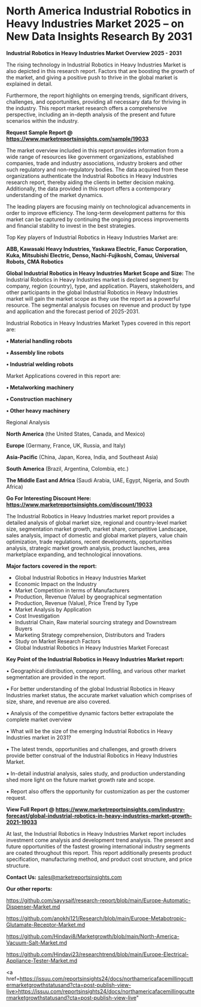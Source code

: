 # North America Industrial Robotics in Heavy Industries Market 2025 – on New Data Insights Research By 2031

<Strong> Industrial Robotics in Heavy Industries Market Overview 2025 - 2031</strong>

The rising technology in Industrial Robotics in Heavy Industries Market is also depicted in this research report. Factors that are boosting the growth of the market, and giving a positive push to thrive in the global market is explained in detail.

Furthermore, the report highlights on emerging trends, significant drivers, challenges, and opportunities, providing all necessary data for thriving in the industry. This report market research offers a comprehensive perspective, including an in-depth analysis of the present and future scenarios within the industry.

<strong>Request Sample Report @ <a href=https://www.marketreportsinsights.com/sample/19033>https://www.marketreportsinsights.com/sample/19033</a></strong>

The market overview included in this report provides information from a wide range of resources like government organizations, established companies, trade and industry associations, industry brokers and other such regulatory and non-regulatory bodies. The data acquired from these organizations authenticate the Industrial Robotics in Heavy Industries research report, thereby aiding the clients in better decision making. Additionally, the data provided in this report offers a contemporary understanding of the market dynamics.

The leading players are focusing mainly on technological advancements in order to improve efficiency. The long-term development patterns for this market can be captured by continuing the ongoing process improvements and financial stability to invest in the best strategies.

Top Key players of Industrial Robotics in Heavy Industries Market are:

<strong>ABB, Kawasaki Heavy Industries, Yaskawa Electric, Fanuc Corporation, Kuka, Mitsubishi Electric, Denso, Nachi-Fujikoshi, Comau, Universal Robots, CMA Robotics</strong>

<strong><b>Global Industrial Robotics in Heavy Industries Market Scope and Size:</b></strong>
The Industrial Robotics in Heavy Industries market is declared segment by company, region (country), type, and application. Players, stakeholders, and other participants in the global Industrial Robotics in Heavy Industries market will gain the market scope as they use the report as a powerful resource. The segmental analysis focuses on revenue and product by type and application and the forecast period of 2025-2031.

Industrial Robotics in Heavy Industries Market Types covered in this report are:

<strong>• Material handling robots

• Assembly line robots

• Industrial welding robots</strong>

Market Applications covered in this report are:

<strong>• Metalworking machinery

• Construction machinery

• Other heavy machinery</strong> 

Regional Analysis

<strong>North America</strong> (the United States, Canada, and Mexico)

<strong>Europe</strong> (Germany, France, UK, Russia, and Italy)

<strong>Asia-Pacific</strong> (China, Japan, Korea, India, and Southeast Asia)

<strong>South America</strong> (Brazil, Argentina, Colombia, etc.)

<strong>The Middle East and Africa</strong> (Saudi Arabia, UAE, Egypt, Nigeria, and South Africa)

<strong>Go For Interesting Discount Here: <a href=https://www.marketreportsinsights.com/discount/19033>https://www.marketreportsinsights.com/discount/19033</a></strong>

The Industrial Robotics in Heavy Industries market report provides a detailed analysis of global market size, regional and country-level market size, segmentation market growth, market share, competitive Landscape, sales analysis, impact of domestic and global market players, value chain optimization, trade regulations, recent developments, opportunities analysis, strategic market growth analysis, product launches, area marketplace expanding, and technological innovations.

<strong><b>Major factors covered in the report:</b></strong>
<ul>
  <li>Global Industrial Robotics in Heavy Industries Market </li>
  <li>Economic Impact on the Industry</li>
  <li>Market Competition in terms of Manufacturers</li>
  <li>Production, Revenue (Value) by geographical segmentation</li>
  <li>Production, Revenue (Value), Price Trend by Type</li>
  <li>Market Analysis by Application</li>
  <li>Cost Investigation</li>
  <li>Industrial Chain, Raw material sourcing strategy and Downstream Buyers</li>
  <li>Marketing Strategy comprehension, Distributors and Traders</li>
  <li>Study on Market Research Factors</li>
  <li>Global Industrial Robotics in Heavy Industries Market Forecast</li>
</ul>

<strong><b>Key Point of the Industrial Robotics in Heavy Industries Market report:</b></strong>

• Geographical distribution, company profiling, and various other market segmentation are provided in the report.

• For better understanding of the global Industrial Robotics in Heavy Industries market status, the accurate market valuation which comprises of size, share, and revenue are also covered.

• Analysis of the competitive dynamic factors better extrapolate the complete market overview

• What will be the size of the emerging Industrial Robotics in Heavy Industries market in 2031?

• The latest trends, opportunities and challenges, and growth drivers provide better construal of the Industrial Robotics in Heavy Industries Market.

• In-detail industrial analysis, sales study, and production understanding shed more light on the future market growth rate and scope.

• Report also offers the opportunity for customization as per the customer request.

<strong><b>View Full Report @ <a href=https://www.marketreportsinsights.com/industry-forecast/global-industrial-robotics-in-heavy-industries-market-growth-2021-19033>https://www.marketreportsinsights.com/industry-forecast/global-industrial-robotics-in-heavy-industries-market-growth-2021-19033</a></b></strong>


At last, the Industrial Robotics in Heavy Industries Market report includes investment come analysis and development trend analysis. The present and future opportunities of the fastest growing international industry segments are coated throughout this report. This report additionally presents product specification, manufacturing method, and product cost structure, and price structure.

<strong>Contact Us:</strong>
sales@marketreportsinsights.com

<strong>Our other reports:</strong>

<a href=https://github.com/sayysaif/research-report/blob/main/Europe-Automatic-Dispenser-Market.md>https://github.com/sayysaif/research-report/blob/main/Europe-Automatic-Dispenser-Market.md</a>

<a href=https://github.com/anokhi121/Research/blob/main/Europe-Metabotropic-Glutamate-Receptor-Market.md>https://github.com/anokhi121/Research/blob/main/Europe-Metabotropic-Glutamate-Receptor-Market.md</a>

<a href=https://github.com/Hindavi8/Marketgrowth/blob/main/North-America-Vacuum-Salt-Market.md>https://github.com/Hindavi8/Marketgrowth/blob/main/North-America-Vacuum-Salt-Market.md</a>

<a href=https://github.com/Hindavi23/researchtrend/blob/main/Europe-Electrical-Appliance-Tester-Market.md>https://github.com/Hindavi23/researchtrend/blob/main/Europe-Electrical-Appliance-Tester-Market.md</a>

<a href=https://issuu.com/reportsinsights24/docs/northamericafacemillingcuttermarketgrowthstatusand?cta=post-publish-view-live>https://issuu.com/reportsinsights24/docs/northamericafacemillingcuttermarketgrowthstatusand?cta=post-publish-view-live</a>"
